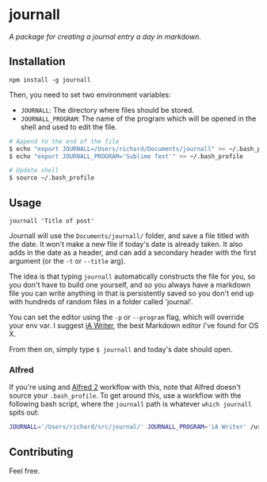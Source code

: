 journall
========

*A package for creating a journal entry a day in markdown.*

## Installation

`npm install -g journall`

Then, you need to set two environment variables:

 * `JOURNALL`: The directory where files should be stored.  
 * `JOURNALL_PROGRAM`: The name of the program which will be opened in the shell and used to edit the file.  

```sh
# Append to the end of the file
$ echo "export JOURNALL=/Users/richard/Documents/journall" >> ~/.bash_profile
$ echo "export JOURNALL_PROGRAM='Sublime Text'" >> ~/.bash_profile

# Update shell
$ source ~/.bash_profile
```

## Usage

`journall 'Title of post'`

Journall will use the `Documents/journall/` folder, and save a file titled with the date. It won't make a new file if today's date is already taken. It also adds in the date as a header, and can add a secondary header with the first argument (or the `-t` or `--title` arg).

The idea is that typing `journall` automatically constructs the file for you, so you don't have to build one yourself, and so you always have a markdown file you can write anything in that is persistently saved so you don't end up with hundreds of random files in a folder called 'journal'.

You can set the editor using the `-p` or `--program` flag, which will override your env var. I suggest [iA Writer](http://www.iawriter.com/mac/), the best Markdown editor I've found for OS X.

From then on, simply type `$ journall` and today's date should open.

### Alfred

If you're using and [Alfred 2](https://www.alfredapp.com/) workflow with this, note that Alfred doesn't source your `.bash_profile`. To get around this, use a workflow with the following bash script, where the `journall` path is whatever `which journall` spits out:

```sh
JOURNALL='/Users/richard/src/journal/' JOURNALL_PROGRAM='iA Writer' /usr/local/bin/node /Users/richard/.nvm/versions/node/v5.0.0/bin/journall {query}
```

## Contributing

Feel free. 

